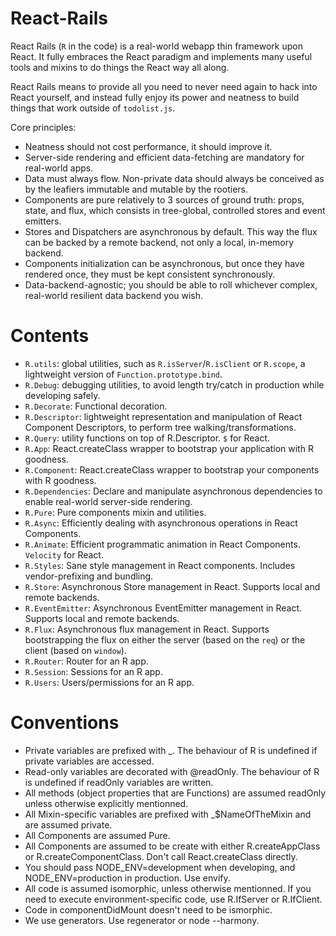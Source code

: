 React-Rails
===========

React Rails (`R` in the code) is a real-world webapp thin framework upon React. It fully embraces the React paradigm and implements
many useful tools and mixins to do things the React way all along.

React Rails means to provide all you need to never need again to hack into React yourself, and instead fully enjoy its power and neatness
to build things that work outside of `todolist.js`.

Core principles:
- Neatness should not cost performance, it should improve it.
- Server-side rendering and efficient data-fetching are mandatory for real-world apps.
- Data must always flow. Non-private data should always be conceived as by the leafiers immutable and mutable by the rootiers.
- Components are pure relatively to 3 sources of ground truth: props, state, and flux, which consists in tree-global, controlled stores and event emitters.
- Stores and Dispatchers are asynchronous by default. This way the flux can be backed by a remote backend, not only a local, in-memory backend.
- Components initialization can be asynchronous, but once they have rendered once, they must be kept consistent synchronously.
- Data-backend-agnostic; you should be able to roll whichever complex, real-world resilient data backend you wish.

Contents
========

- `R.utils`: global utilities, such as `R.isServer`/`R.isClient` or `R.scope`, a lightweight version of `Function.prototype.bind`.
- `R.Debug`: debugging utilities, to avoid length try/catch in production while developing safely.
- `R.Decorate`: Functional decoration.
- `R.Descriptor`: lightweight representation and manipulation of React Component Descriptors, to perform tree walking/transformations.
- `R.Query`: utility functions on top of R.Descriptor. `$` for React.
- `R.App`: React.createClass wrapper to bootstrap your application with R goodness.
- `R.Component`: React.createClass wrapper to bootstrap your components with R goodness.
- `R.Dependencies`: Declare and manipulate asynchronous dependencies to enable real-world server-side rendering.
- `R.Pure`: Pure components mixin and utilities.
- `R.Async`: Efficiently dealing with asynchronous operations in React Components.
- `R.Animate`: Efficient programmatic animation in React Components. `Velocity` for React.
- `R.Styles`: Sane style management in React components. Includes vendor-prefixing and bundling.
- `R.Store`: Asynchronous Store management in React. Supports local and remote backends.
- `R.EventEmitter`: Asynchronous EventEmitter management in React. Supports local and remote backends.
- `R.Flux`: Asynchronous flux management in React. Supports bootstrapping the flux on either the server (based on the `req`) or the client (based on `window`).
- `R.Router`: Router for an R app.
- `R.Session`: Sessions for an R app.
- `R.Users`: Users/permissions for an R app.

Conventions
===========

- Private variables are prefixed with _. The behaviour of R is undefined if private variables are accessed.
- Read-only variables are decorated with @readOnly. The behaviour of R is undefined if readOnly variables are written.
- All methods (object properties that are Functions) are assumed readOnly unless otherwise explicitly mentionned.
- All Mixin-specific variables are prefixed with _$NameOfTheMixin and are assumed private.
- All Components are assumed Pure.
- All Components are assumed to be create with either R.createAppClass or R.createComponentClass. Don't call React.createClass directly.
- You should pass NODE_ENV=development when developing, and NODE_ENV=production in production. Use envify.
- All code is assumed isomorphic, unless otherwise mentionned. If you need to execute environment-specific code, use R.IfServer or R.IfClient.
- Code in componentDidMount doesn't need to be ismorphic.
- We use generators. Use regenerator or node --harmony.
